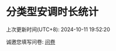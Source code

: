 # 分类型安调时长统计



上次更新时间(UTC+8): 2024-10-11 19:52:20


诚邀您填写问卷: [问卷](https://forms.gle/bxUKH95Yq54SVNvp8)
